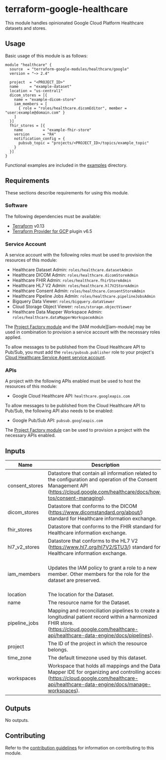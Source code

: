 # terraform-google-healthcare

This module handles opinionated Google Cloud Platform Healthcare datasets and stores.

## Usage

Basic usage of this module is as follows:

```hcl
module "healthcare" {
  source  = "terraform-google-modules/healthcare/google"
  version = "~> 2.4"

  project  = "<PROJECT_ID>"
  name     = "example-dataset"
  location = "us-central1"
  dicom_stores = [{
    name = "example-dicom-store"
    iam_members = [
      { role = "roles/healthcare.dicomEditor", member = "user:example@domain.com" }
    ]
  }]
  fhir_stores = [{
    name         = "example-fhir-store"
    version      = "R4"
    notification_config = {
      pubsub_topic = "projects/<PROJECT_ID>/topics/example_topic"
    }
  }]
}
```

Functional examples are included in the
[examples](./examples/) directory.

## Requirements

These sections describe requirements for using this module.

### Software

The following dependencies must be available:

- [Terraform][terraform] v0.13
- [Terraform Provider for GCP][terraform-provider-gcp] plugin v6.5

### Service Account

A service account with the following roles must be used to provision
the resources of this module:

- Healthcare Dataset Admin: `roles/healthcare.datasetAdmin`
- Healthcare DICOM Admin: `roles/healthcare.dicomStoreAdmin`
- Healthcare FHIR Admin: `roles/healthcare.fhirStoreAdmin`
- Healthcare HL7 V2 Admin: `roles/healthcare.hl7V2StoreAdmin`
- Healthcare Consent Admin: `roles/healthcare.ConsentStoreAdmin`
- Healthcare Pipeline Jobs Admin: `roles/healthcare.pipelineJobsAdmin`
- Bigquery Data Viewer: `roles/bigquery.dataViewer`
- Cloud Storage Object Viewer: `roles/storage.objectViewer`
- Healthcare Data Mapper Workspace Admin: `roles/healthcare.dataMapperWorkspaceAdmin`

The [Project Factory module][project-factory-module] and the
[IAM module][iam-module] may be used in combination to provision a
service account with the necessary roles applied.

To allow messages to be published from the Cloud Healthcare API to Pub/Sub,
you must add the `roles/pubsub.publisher` role to your project's [Cloud Healthcare
Service Agent service account](https://cloud.google.com/healthcare/docs/how-tos/controlling-access-other-products#the_cloud_healthcare_service_agent).

### APIs

A project with the following APIs enabled must be used to host the
resources of this module:

- Google Cloud Healthcare API: `healthcare.googleapis.com`

To allow messages to be published from the Cloud Healthcare API to Pub/Sub,
the following API also needs to be enabled:
- Google Pub/Sub API: `pubsub.googleapis.com`

The [Project Factory module][project-factory-module] can be used to
provision a project with the necessary APIs enabled.

<!-- BEGINNING OF PRE-COMMIT-TERRAFORM DOCS HOOK -->
## Inputs

| Name | Description | Type | Default | Required |
|------|-------------|------|---------|:--------:|
| consent\_stores | Datastore that contain all information related to the configuration and operation of the Consent Management API (https://cloud.google.com/healthcare/docs/how-tos/consent-managing). | `any` | `[]` | no |
| dicom\_stores | Datastore that conforms to the DICOM (https://www.dicomstandard.org/about/) standard for Healthcare information exchange. | `any` | `[]` | no |
| fhir\_stores | Datastore that conforms to the FHIR standard for Healthcare information exchange. | `any` | `[]` | no |
| hl7\_v2\_stores | Datastore that conforms to the HL7 V2 (https://www.hl7.org/hl7V2/STU3/) standard for Healthcare information exchange. | `any` | `[]` | no |
| iam\_members | Updates the IAM policy to grant a role to a new member. Other members for the role for the dataset are preserved. | <pre>list(object({<br>    role   = string<br>    member = string<br>  }))</pre> | `[]` | no |
| location | The location for the Dataset. | `string` | n/a | yes |
| name | The resource name for the Dataset. | `string` | n/a | yes |
| pipeline\_jobs | Mapping and reconciliation pipelines to create a longitudinal patient record within a harmonized FHIR store. (https://cloud.google.com/healthcare-api/healthcare-data-engine/docs/pipelines). | `any` | `[]` | no |
| project | The ID of the project in which the resource belongs. | `string` | n/a | yes |
| time\_zone | The default timezone used by this dataset. | `string` | `null` | no |
| workspaces | Workspace that holds all mappings and the Data Mapper IDE for organizing and controlling access (https://cloud.google.com/healthcare-api/healthcare-data-engine/docs/manage-workspaces). | `any` | `[]` | no |

## Outputs

No outputs.

<!-- END OF PRE-COMMIT-TERRAFORM DOCS HOOK -->

## Contributing

Refer to the [contribution guidelines](./CONTRIBUTING.md) for
information on contributing to this module.

[project-factory-module]: https://registry.terraform.io/modules/terraform-google-modules/project-factory/google
[terraform-provider-gcp]: https://www.terraform.io/docs/providers/google/index.html
[terraform]: https://www.terraform.io/downloads.html
